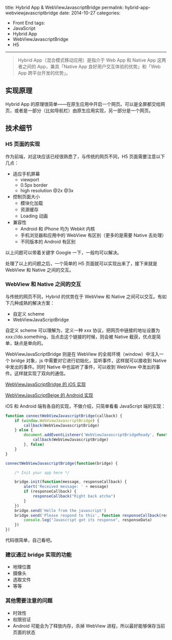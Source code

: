 title: Hybrid App & WebViewJavascriptBridge
permalink: hybrid-app-webviewjavascriptbridge
date: 2014-10-27
categories:
- Front End
tags:
- JavaScript
- Hybrid App
- WebViewJavascriptBridge
- H5
---

> Hybrid App（混合模式移动应用）是指介于 Web App 和 Native App 这两者之间的 App，兼具「Native App 良好用户交互体验的优势」和「Web App 跨平台开发的优势」。

<!--more-->

## 实现原理

Hybrid App 的原理很简单——在原生应用中开启一个网页。可以是全屏都交给网页，或者是一部分（比如导航栏）由原生应用实现，另一部分是一个网页。

## 技术细节

### H5 页面的实现

作为前端，对这块应该已经很熟悉了，与传统的网页不同，H5 页面需要注意以下几点：

- 适应手机屏幕
    - viewport
    - 0.5px border
    - high resolution @2x @3x
- 控制页面大小
    - 模块化加载
    - 资源缓存
    - Loading 动画
- 兼容性
    - Android 和 iPhone 均为 Webkit 内核
    - 手机浏览器和应用中的 WebView 有区别（更多的是需要 Native 去处理）
    - 不同版本的 Android 有区别

以上问题可以带着关键字 Google 一下，一般均可以解决。

处理了以上的问题之后，一个简单的 H5 页面就可以实现出来了，接下来就是 WebView 和 Native 之间的交互。

### WebView 和 Native 之间的交互

与传统的网页不同，Hybrid 的优势在于 WebView 和 Native 之间可以交互。有如下几种成熟的解决方案：

- 自定义 scheme
- WebViewJavaScriptBridge

自定义 scheme 可以理解为，定义一种 xxx 协议，把网页中链接的地址设置为 xxx://do.something，当点击这个链接的时候，则会被 Native 截获，优点是简单，缺点是单向的。

WebViewJavaScriptBridge 则是在 WebView 的全局环境（window）中注入一个 bridge 对象，js 中需要对它进行初始化，监听事件，这样就可以接收到 Native 中发出的事件。同时 Native 中也监听了事件，可以收到 WebView 中发出的事件。这样就实现了双向的通信。

[WebViewJavaScriptBridge 的 iOS 实现](https://github.com/marcuswestin/WebViewJavascriptBridge)

[WebViewJavaScriptBeige 的 Android 实现](https://github.com/fangj/WebViewJavascriptBridge)

iOS 和 Android 端有各自的实现，不做介绍，只简单看看 JavaScript 端的实现：

```js
function connectWebViewJavascriptBridge(callback) {
    if (window.WebViewJavascriptBridge) {
        callback(WebViewJavascriptBridge)
    } else {
        document.addEventListener('WebViewJavascriptBridgeReady', function() {
            callback(WebViewJavascriptBridge)
        }, false)
    }
}

connectWebViewJavascriptBridge(function(bridge) {

    /* Init your app here */

    bridge.init(function(message, responseCallback) {
        alert('Received message: ' + message)
        if (responseCallback) {
            responseCallback("Right back atcha")
        }
    })
    bridge.send('Hello from the javascript')
    bridge.send('Please respond to this', function responseCallback(responseData) {
        console.log("Javascript got its response", responseData)
    })
})
```

代码很简单，自己看吧。

### 建议通过 bridge 实现的功能

- 地理位置
- 摄像头
- 选取文件
- 等等

### 其他需要注意的问题

- 时效性
- 权限验证
- Android 可能会为了释放内存，杀掉 WebView 进程，所以最好能够保存当前页面的状态
